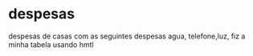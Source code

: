 # despesas
despesas de casas com as seguintes despesas agua, telefone,luz, fiz a minha tabela usando hmtl 

